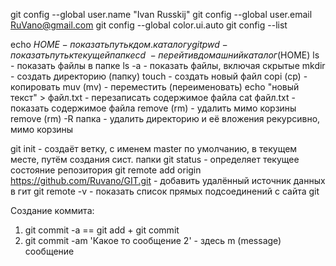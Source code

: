 git config --global user.name "Ivan Russkij"
git config --global user.email RuVano@gmail.com
git config --global color.ui.auto
git config --list


echo $HOME										- показать путь к дом. каталогу git
pwd														- показать путь к текущей папке
cd ~													- перейти в домашний каталог ($HOME)
ls														- показать файлы в папке
ls -a													- показать файлы, включая скрытые
mkdir													- создать директорию (папку)
touch													- создать новый файл
copi (cp)											- копировать
muv (mv)											- переместить (переименовать)
echo "новый текст" > файл.txt	- перезаписать содержимое файла
cat файл.txt									- показать содержимое файла
remove (rm)										- удалить мимо корзины
remove (rm) -R папка					- удалить директорию и её вложения рекурсивно, мимо корзины

git init											- создаёт  ветку, с именем master по умолчанию, в текущем месте, путём создания сист. папки
git status 										- определяет текущее состояние репозитория
git remote add origin https://github.com/Ruvano/GIT.git					- добавить удалённый источник данных в гит
git remote -v									- показать список прямых подсоединений с сайта git

Создание коммита:
1) git commit -a == git add <filename> + git commit
2) git commit -am 'Какое то сообщение 2'						- здесь m (message) сообщение